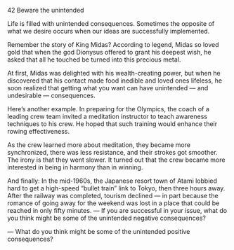 42 Beware the unintended

Life is filled with unintended consequences. Sometimes the opposite of what we desire occurs when our ideas are successfully implemented.

Remember the story of King Midas? According to legend, Midas so loved gold that when the god Dionysus offered to grant his deepest wish, he asked that all he touched be turned into this precious metal.

At first, Midas was delighted with his wealth-creating power, but when he discovered that his contact made food inedible and loved ones lifeless, he soon realized that getting what you want can have unintended — and undesirable — consequences.

Here’s another example. In preparing for the Olympics, the coach of a leading crew team invited a meditation instructor to teach awareness techniques to his crew. He hoped that such training would enhance their rowing effectiveness.

As the crew learned more about meditation, they became more synchronized, there was less resistance, and their strokes got smoother. The irony is that they went slower. It turned out that the crew became more interested in being in harmony than in winning.

And finally: In the mid-1960s, the Japanese resort town of Atami lobbied hard to get a high-speed “bullet train” link to Tokyo, then three hours away. After the railway was completed, tourism declined — in part because the romance of going away for the weekend was lost in a place that could be reached in only fifty minutes.
— If you are successful in your issue, what do you think might be some of the unintended negative consequences?

— What do you think might be some of the unintended positive consequences?
